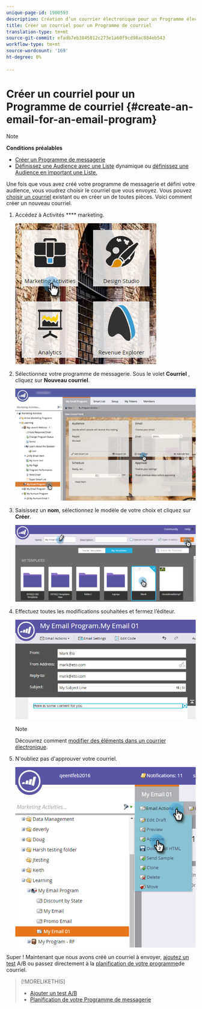 ```yaml
---
unique-page-id: 1900593
description: Création d’un courrier électronique pour un Programme électronique - Documents marketing - Documentation du produit
title: Créer un courriel pour un Programme de courriel
translation-type: tm+mt
source-git-commit: efadb7eb3845012c273e1a60f9cd98ac884eb543
workflow-type: tm+mt
source-wordcount: '169'
ht-degree: 0%

---
```



# Créer un courriel pour un Programme de courriel {#create-an-email-for-an-email-program}

>[!NOTE]
>
>**Conditions préalables**
>
>* [Créer un Programme de messagerie](/help/marketo/product-docs/email-marketing/email-programs/creating-an-email-program/create-an-email-program.md)
>* [Définissez une Audience avec une Liste](/help/marketo/product-docs/email-marketing/email-programs/managing-people-in-email-programs/define-an-audience-with-a-smart-list.md) dynamique ou [définissez une Audience en important une Liste.](/help/marketo/product-docs/email-marketing/email-programs/managing-people-in-email-programs/define-an-audience-by-importing-a-list.md)

>



Une fois que vous avez créé votre programme de messagerie et défini votre audience, vous voudrez choisir le courriel que vous envoyez. Vous pouvez [choisir un courriel](choose-an-existing-email.md) existant ou en créer un de toutes pièces. Voici comment créer un nouveau courriel.

1. Accédez à Activités **** marketing.

   ![](assets/one.png)

1. Sélectionnez votre programme de messagerie. Sous le volet **Courriel** , cliquez sur **Nouveau courriel**.

   ![](assets/newemaildashboard.png)

1. Saisissez un **nom**, sélectionnez le modèle de votre choix et cliquez sur **Créer**.

   ![](assets/three.png)

1. Effectuez toutes les modifications souhaitées et fermez l’éditeur.

   ![](assets/four.png)

   >[!NOTE]
   >
   >Découvrez comment [modifier des éléments dans un courrier électronique](/help/marketo/product-docs/email-marketing/general/email-editor-2/edit-elements-in-an-email.md).

1. N&#39;oubliez pas d&#39;approuver votre courriel.

   ![](assets/five.png)

Super ! Maintenant que nous avons créé un courriel à envoyer, [ajoutez un test](email-test-a-b-test/add-an-a-b-test.md) A/B ou passez directement à la [planification de votre programme](schedule-your-email-program.md)de courriel.

>[!MORELIKETHIS]
>
>* [Ajouter un test A/B](email-test-a-b-test/add-an-a-b-test.md)
>* [Planification de votre Programme de messagerie](schedule-your-email-program.md)

